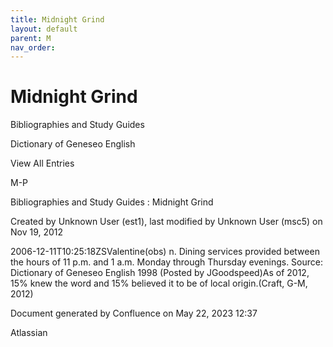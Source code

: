 ```yaml
---
title: Midnight Grind
layout: default
parent: M
nav_order:
---
```


# Midnight Grind

Bibliographies and Study Guides

Dictionary of Geneseo English

View All Entries

M-P

Bibliographies and Study Guides : Midnight Grind

Created by  Unknown User (est1), last modified by  Unknown User (msc5) on Nov 19, 2012

2006-12-11T10:25:18ZSValentine(obs) n. Dining services provided between the hours of 11 p.m. and 1 a.m. Monday through Thursday evenings. Source: Dictionary of Geneseo English 1998 (Posted by JGoodspeed)As of 2012, 15% knew the word and 15% believed it to be of local origin.(Craft, G-M, 2012)

Document generated by Confluence on May 22, 2023 12:37

Atlassian
